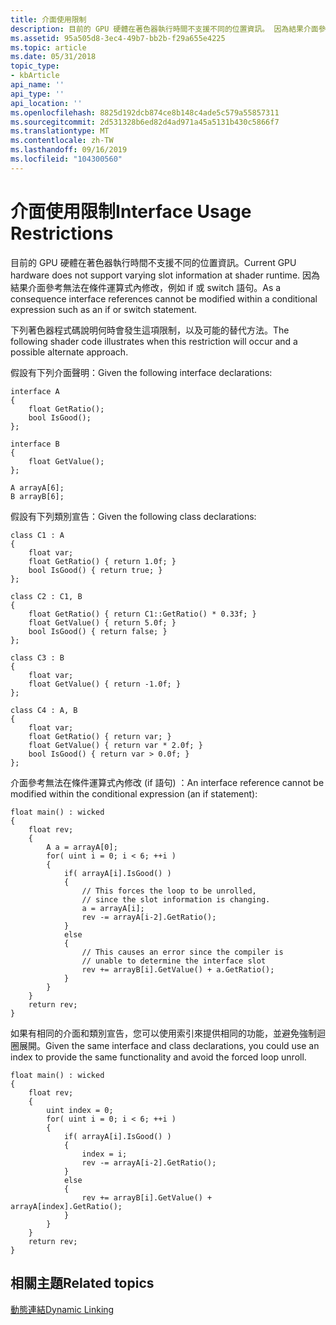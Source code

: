 ```yaml
---
title: 介面使用限制
description: 目前的 GPU 硬體在著色器執行時間不支援不同的位置資訊。 因為結果介面參考無法在條件運算式內修改，例如 if 或 switch 語句。
ms.assetid: 95a505d8-3ec4-49b7-bb2b-f29a655e4225
ms.topic: article
ms.date: 05/31/2018
topic_type:
- kbArticle
api_name: ''
api_type: ''
api_location: ''
ms.openlocfilehash: 8825d192dcb874ce8b148c4ade5c579a55857311
ms.sourcegitcommit: 2d531328b6ed82d4ad971a45a5131b430c5866f7
ms.translationtype: MT
ms.contentlocale: zh-TW
ms.lasthandoff: 09/16/2019
ms.locfileid: "104300560"
---
```

# <a name="interface-usage-restrictions"></a><span data-ttu-id="b539b-104">介面使用限制</span><span class="sxs-lookup"><span data-stu-id="b539b-104">Interface Usage Restrictions</span></span>

<span data-ttu-id="b539b-105">目前的 GPU 硬體在著色器執行時間不支援不同的位置資訊。</span><span class="sxs-lookup"><span data-stu-id="b539b-105">Current GPU hardware does not support varying slot information at shader runtime.</span></span> <span data-ttu-id="b539b-106">因為結果介面參考無法在條件運算式內修改，例如 if 或 switch 語句。</span><span class="sxs-lookup"><span data-stu-id="b539b-106">As a consequence interface references cannot be modified within a conditional expression such as an if or switch statement.</span></span>

<span data-ttu-id="b539b-107">下列著色器程式碼說明何時會發生這項限制，以及可能的替代方法。</span><span class="sxs-lookup"><span data-stu-id="b539b-107">The following shader code illustrates when this restriction will occur and a possible alternate approach.</span></span>

<span data-ttu-id="b539b-108">假設有下列介面聲明：</span><span class="sxs-lookup"><span data-stu-id="b539b-108">Given the following interface declarations:</span></span>


```
interface A
{
    float GetRatio();
    bool IsGood();
};

interface B
{
    float GetValue();
};

A arrayA[6];
B arrayB[6];
```



<span data-ttu-id="b539b-109">假設有下列類別宣告：</span><span class="sxs-lookup"><span data-stu-id="b539b-109">Given the following class declarations:</span></span>


```
class C1 : A
{
    float var;
    float GetRatio() { return 1.0f; }
    bool IsGood() { return true; }
};

class C2 : C1, B
{
    float GetRatio() { return C1::GetRatio() * 0.33f; }
    float GetValue() { return 5.0f; }
    bool IsGood() { return false; }
};

class C3 : B
{
    float var;
    float GetValue() { return -1.0f; }
};

class C4 : A, B
{
    float var;
    float GetRatio() { return var; }
    float GetValue() { return var * 2.0f; }
    bool IsGood() { return var > 0.0f; }
};
```



<span data-ttu-id="b539b-110">介面參考無法在條件運算式內修改 (if 語句) ：</span><span class="sxs-lookup"><span data-stu-id="b539b-110">An interface reference cannot be modified within the conditional expression (an if statement):</span></span>


```
float main() : wicked
{
    float rev;
    {
        A a = arrayA[0];
        for( uint i = 0; i < 6; ++i )
        {
            if( arrayA[i].IsGood() )
            {
                // This forces the loop to be unrolled, 
                // since the slot information is changing.
                a = arrayA[i]; 
                rev -= arrayA[i-2].GetRatio();
            }
            else
            {
                // This causes an error since the compiler is
                // unable to determine the interface slot
                rev += arrayB[i].GetValue() + a.GetRatio(); 
            }
        }
    }
    return rev;
}
```



<span data-ttu-id="b539b-111">如果有相同的介面和類別宣告，您可以使用索引來提供相同的功能，並避免強制迴圈展開。</span><span class="sxs-lookup"><span data-stu-id="b539b-111">Given the same interface and class declarations, you could use an index to provide the same functionality and avoid the forced loop unroll.</span></span>


```
float main() : wicked
{
    float rev;
    {
        uint index = 0;
        for( uint i = 0; i < 6; ++i )
        {
            if( arrayA[i].IsGood() )
            {
                index = i;
                rev -= arrayA[i-2].GetRatio();
            }
            else
            {
                rev += arrayB[i].GetValue() + arrayA[index].GetRatio();
            }
        }
    }
    return rev;
}
```



## <a name="related-topics"></a><span data-ttu-id="b539b-112">相關主題</span><span class="sxs-lookup"><span data-stu-id="b539b-112">Related topics</span></span>

<dl> <dt>

[<span data-ttu-id="b539b-113">動態連結</span><span class="sxs-lookup"><span data-stu-id="b539b-113">Dynamic Linking</span></span>](overviews-direct3d-11-hlsl-dynamic-linking.md)
</dt> </dl>

 

 




